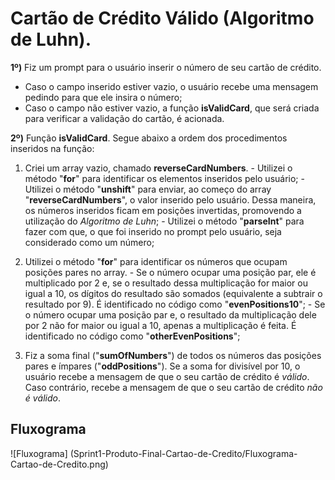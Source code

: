# Cartão de Crédito Válido (Algoritmo de Luhn).

**1º)** Fiz um prompt para o usuário inserir o número de seu cartão de crédito.
- Caso o campo inserido estiver vazio, o usuário recebe uma mensagem pedindo para que ele insira o número;
- Caso o campo não estiver vazio, a função **isValidCard**, que será criada para verificar a validação do cartão, é acionada.

**2º)** Função **isValidCard**. Segue abaixo a ordem dos procedimentos inseridos na função:

  01) Criei um array vazio, chamado **reverseCardNumbers**.
    - Utilizei o método "**for**" para identificar os elementos inseridos pelo usuário;
    - Utilizei o método "**unshift**" para enviar, ao começo do array "**reverseCardNumbers**", o valor inserido pelo usuário. Dessa maneira, os números inseridos ficam em posições invertidas, promovendo a utilização do *Algoritmo de Luhn*;
    - Utilizei o método "**parseInt**" para fazer com que, o que foi inserido no prompt pelo usuário, seja considerado como um número;

  02) Utilizei o método "**for**" para identificar os números que ocupam posições pares no array.
    - Se o número ocupar uma posição par, ele é multiplicado por 2 e, se o resultado dessa multiplicação for maior ou igual a 10, os dígitos do resultado são somados (equivalente a subtrair o resultado por 9). É identificado no código como "**evenPositions10**";
    - Se o número ocupar uma posição par e, o resultado da multiplicação dele por 2 não for maior ou igual a 10, apenas a multiplicação é feita. É identificado no código como "**otherEvenPositions**";

  03) Fiz a soma final ("**sumOfNumbers**") de todos os números das posições pares e ímpares ("**oddPositions**"). Se a soma for divisível por 10, o usuário recebe a mensagem de que o seu cartão de crédito é *válido*. Caso contrário, recebe a mensagem de que o seu cartão de crédito *não é válido*. 


## Fluxograma
![Fluxograma] (Sprint1-Produto-Final-Cartao-de-Credito/Fluxograma-Cartao-de-Credito.png)


    

